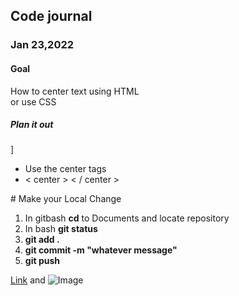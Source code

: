 <h2>Code journal</h2>


<h3>Jan 23,2022</h3>


<h4><strong>Goal</strong></h4>


<p>
  How to center text using HTML<br>
  or use CSS</p>

<h5><strong>Plan it out</strong></h5>]


 <ul>
  <li>Use the center tags</li>
  <li>< center > < / center ></li>
 </ul>
# Make your Local Change 

1. In gitbash **cd** to Documents and locate repository 
2. In bash **git status**
3. **git add .**
4. **git commit -m "whatever message"**
5. **git push**


[Link](url) and ![Image](src)
```

